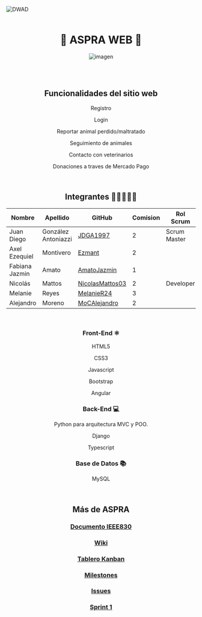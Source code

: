 ![DWAD](https://github.com/JDGA1997/ASPRA-Movil/assets/105946879/4bd8b57c-8cb3-4d67-92a8-bc83ac8733f4)
<br></br>

<div align="center">

# 🐾 ASPRA WEB 🐾
![imagen](https://github.com/JDGA1997/ASPRA-Movil/assets/105946879/e1aedf58-d0d0-49da-8b61-d08e8a653fb6)

<br>

<br />
 
## Funcionalidades del sitio web

Registro

Login

Reportar animal perdido/maltratado

Seguimiento de animales

Contacto con veterinarios

Donaciones a traves de Mercado Pago

<br>

## Integrantes  👩‍💻👨🏼‍💻

| Nombre          | Apellido            | GitHub                                                | Comision |    Rol Scrum    |
|-----------------|---------------------|-------------------------------------------------------|----------|-----------------|
| Juan Diego      | González Antoniazzi | [JDGA1997](https://github.com/JDGA1997)               |   2      |  Scrum Master   |
| Axel Ezequiel   | Montivero           | [Ezmant](https://github.com/Ezmant)                   |   2      |        |
| Fabiana Jazmin  |  Amato              | [AmatoJazmin](https://github.com/AmatoJazmin)         |   1      |        |
| Nicolás         | Mattos              | [NicolasMattos03](https://github.com/NicolasMattos03) |   2      |   Developer     |
| Melanie         | Reyes               | [MelanieR24](https://github.com/MelanieR24)           |   3      |        |
| Alejandro       |     Moreno          | [MoCAlejandro](https://github.com/MoCAlejandro)       |   2      |        |
  




<br>

### Front-End ⚛️

HTML5

CSS3

Javascript

Bootstrap

Angular

### Back-End 💻
Python para arquitectura MVC y POO.

Django

Typescript

### Base de Datos 📚
MySQL

<br>

## Más de ASPRA

### [Documento IEEE830](https://docs.google.com/document/d/1yoGYpTMU1NPqZDSuM2iEQeQGeHVx1eCX/edit?usp=sharing&ouid=103416615054896105402&rtpof=true&sd=true)

### [Wiki](https://github.com/AS-PR-A/ASPRA-Web/wiki)

### [Tablero Kanban](https://github.com/orgs/AS-PR-A/projects/8/views/1)

### [Milestones](https://github.com/AS-PR-A/ASPRA-Web/milestones)

### [Issues](https://github.com/AS-PR-A/ASPRA-Web/issues)

### [Sprint 1](https://github.com/AS-PR-A/ASPRA-Web/milestone/1)

</div>

